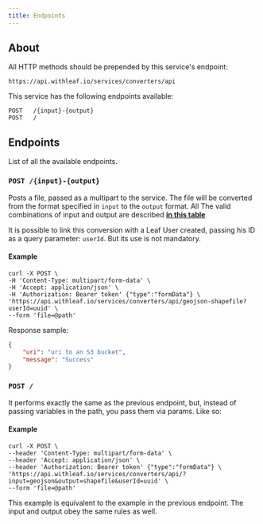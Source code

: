 ```yaml
---
title: Endpoints
---
```


## About
All HTTP methods should be prepended by this service's endpoint:

```
https://api.withleaf.io/services/converters/api
```

This service has the following endpoints available:

```
POST   /{input}-{output}
POST   /
```

## Endpoints

List of all the available endpoints.

### `POST /{input}-{output}`
Posts a file, passed as a multipart to the service. The file will be converted from the format specified in `input` to the `output` format. All The valid combinations of input and output are described **[in this table](/docs/docs/converters_overview#available-converters)**

It is possible to link this conversion with a Leaf User created, passing his ID as a query parameter: `userId`. But its use is not mandatory.

#### Example
```shell
curl -X POST \
-H 'Content-Type: multipart/form-data' \
-H 'Accept: application/json' \
-H 'Authorization: Bearer token' {"type":"formData"} \
'https://api.withleaf.io/services/converters/api/geojson-shapefile?userId=uuid' \
--form 'file=@path'
```

Response sample:
```json
{
    "uri": "uri to an S3 bucket",
    "message": "Success"
}
```

### `POST /`
It performs exactly the same as the previous endpoint, but, instead of passing
variables in the path, you pass them via params. Like so:

#### Example
```shell
curl -X POST \
--header 'Content-Type: multipart/form-data' \
--header 'Accept: application/json' \
--header 'Authorization: Bearer token' {"type":"formData"} \
'https://api.withleaf.io/services/converters/api/?input=geojson&output=shapefile&userId=uuid' \
--form 'file=@path'
```

This example is equivalent to the example in the previous endpoint. The input and output obey the same rules as well.
